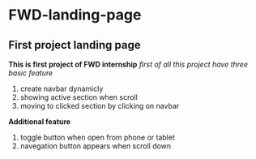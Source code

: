 # FWD-landing-page
## First project landing page 
**This is first project of FWD internship**
*first of all this project have three basic feature*
  1. create navbar dynamicly 
  2. showing active section when scroll 
  3. moving to clicked section by clicking on navbar 
  
**Additional feature** 

  1. toggle button when open from phone or tablet 
  2. navegation button appears when scroll down 

